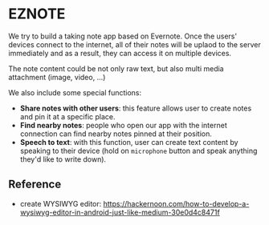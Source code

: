 # EZNOTE

We try to build a taking note app based on Evernote. Once the users' devices connect to the internet, all of their notes will be uplaod to the server immediately and as a result, they can access it on multiple devices.

The note content could be not only raw text, but also multi media attachment (image, video, ...)

We also include some special functions:
- **Share notes with other users**: this feature allows user to create notes and pin it at a specific place. 
- **Find nearby notes**: people who open our app with the internet connection can find nearby notes pinned at their position.
- **Speech to text**: with this function, user can create text content by speaking to their device (hold on `microphone` button and speak anything they'd like to write down).

## Reference
- create WYSIWYG editor:
https://hackernoon.com/how-to-develop-a-wysiwyg-editor-in-android-just-like-medium-30e0d4c8471f
